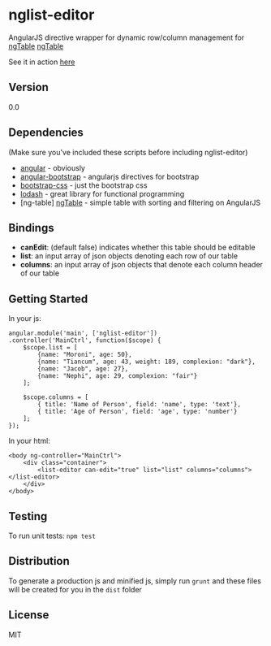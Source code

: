 nglist-editor
=============

AngularJS directive wrapper for dynamic row/column management for 
[ngTable] [ngTable]

See it in action [here][plunker]

Version
-------
0.0

Dependencies
------------
(Make sure you've included these scripts before including nglist-editor)
* [angular] - obviously
* [angular-bootstrap] - angularjs directives for bootstrap
* [bootstrap-css] - just the bootstrap css
* [lodash] - great library for functional programming
* [ng-table] [ngTable] - simple table with sorting and filtering on AngularJS

Bindings
--------
 - **canEdit**: (default false) indicates whether this table should be editable
 - **list**: an input array of json objects denoting each row of our table
 - **columns**: an input array of json objects that denote each column header of our table

Getting Started
---------------
In your js:
```
angular.module('main', ['nglist-editor'])
.controller('MainCtrl', function($scope) {
    $scope.list = [
        {name: "Moroni", age: 50},
        {name: "Tiancum", age: 43, weight: 189, complexion: "dark"},
        {name: "Jacob", age: 27},
        {name: "Nephi", age: 29, complexion: "fair"}
    ];
    
    $scope.columns = [
        { title: 'Name of Person', field: 'name', type: 'text'},
        { title: 'Age of Person', field: 'age', type: 'number'}
    ];
});
```
In your html:
```
<body ng-controller="MainCtrl">
    <div class="container">
        <list-editor can-edit="true" list="list" columns="columns"></list-editor>
    </div>
</body>
```
Testing
-------
To run unit tests: ```npm test```

Distribution
------------
To generate a production js and minified js, simply run ```grunt``` and these files will be created for you in the ```dist``` folder



License
-------
MIT

[plunker]:http://embed.plnkr.co/yIrAfMzQbPrKjwUu0P6q/preview
[angular]:https://angularjs.org
[angular-bootstrap]:http://angular-ui.github.io/bootstrap/
[bootstrap-css]:https://github.com/codemix/bootstrap-css
[lodash]:http://lodash.com
[ngTable]:https://github.com/esvit/ng-table

